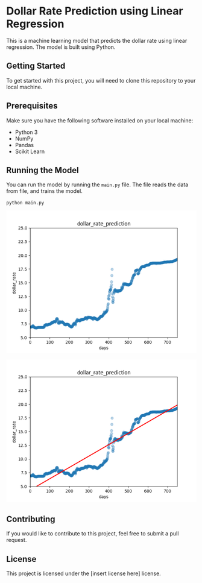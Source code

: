 # Dollar Rate Prediction using Linear Regression
This is a machine learning model that predicts the dollar rate using linear regression. The model is built using Python.

## Getting Started
To get started with this project, you will need to clone this repository to your local machine.

## Prerequisites
Make sure you have the following software installed on your local machine:

* Python 3
* NumPy
* Pandas
* Scikit Learn

## Running the Model
You can run the model by running the `main.py` file. The file reads the data from file, and trains the model.

````
python main.py
````
![dollar_graph](dollar_rate_prediction/dollar_rate_scatter_visualized.png)

![dollar_prediction](dollar_rate_prediction/dollar_rate_prediction.png)

## Contributing
If you would like to contribute to this project, feel free to submit a pull request.

## License
This project is licensed under the [insert license here] license.
